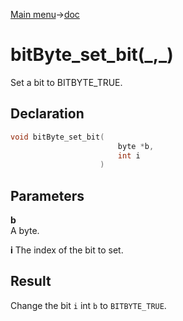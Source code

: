 [Main menu](../../Readme.md)->[doc](../bitByte-doc.md)

# bitByte_set_bit(\_,\_)

Set a bit to BITBYTE_TRUE.

## **Declaration**

```C
void bitByte_set_bit(
                        byte *b,
                        int i
                    )
```

## **Parameters**
**b**  
A byte.

**i**
The index of the bit to set.

## **Result**
Change the bit `i` int `b` to `BITBYTE_TRUE`.

